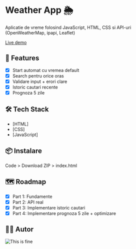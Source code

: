 # Weather App 🌦️

Aplicatie de vreme folosind JavaScript, HTML, CSS si API-uri (OpenWeatherMap, ipapi, Leaflet)

[Live demo](https://weather-app-gamma-cyan-64.vercel.app/)

## 🚀 Features

- [x] Start automat cu vremea default
- [x] Search pentru orice oras
- [x] Validare input + erori clare
- [x] Istoric cautari recente
- [X] Prognoza 5 zile
 
## 🛠️ Tech Stack

- [HTML]
- [CSS]
- [JavaScript]

## 📦 Instalare

Code > Download ZIP > index.html 

## 🗺️ Roadmap

- [x] Part 1: Fundamente
- [x] Part 2: API real
- [x] Part 3: Implementare istoric cautari
- [X] Part 4: Implementare prognoza 5 zile + optimizare

## 👨‍💻 Autor

![This is fine](https://20627419.fs1.hubspotusercontent-na1.net/hub/20627419/hubfs/The%20Hustle/Assets/Images/1994328366-meme_20201109014803.webp?width=524&height=393&name=1994328366-meme_20201109014803.webp)
